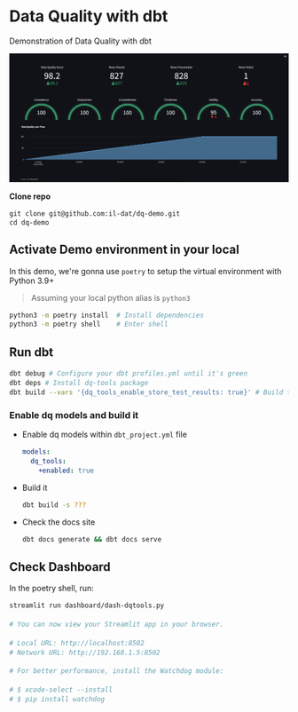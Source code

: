 # Data Quality with dbt
Demonstration of Data Quality with dbt


![Streamlit dashboard](https://raw.githubusercontent.com/il-dat/dq-demo/main/dashboard/assets/simple-dashboard.png)

**Clone repo**
```
git clone git@github.com:il-dat/dq-demo.git
cd dq-demo
```

## Activate Demo environment in your local
In this demo, we're gonna use `poetry` to setup the virtual environment with Python 3.9+
> Assuming your local python alias is `python3`
```bash
python3 -m poetry install  # Install dependencies
python3 -m poetry shell    # Enter shell
```

## Run dbt
```bash
dbt debug # Configure your dbt profiles.yml until it's green
dbt deps # Install dq-tools package
dbt build --vars '{dq_tools_enable_store_test_results: true}' # Build the dbt project with storing test results
```

### Enable dq models and build it
  - Enable dq models within `dbt_project.yml` file
    ```yaml
    models:
      dq_tools:
        +enabled: true
    ```
  - Build it
    ```bash
    dbt build -s ???
    ```
  - Check the docs site
    ```bash
    dbt docs generate && dbt docs serve
    ```

## Check Dashboard
In the poetry shell, run:
```bash
streamlit run dashboard/dash-dqtools.py

# You can now view your Streamlit app in your browser.

# Local URL: http://localhost:8502
# Network URL: http://192.168.1.5:8502

# For better performance, install the Watchdog module:

# $ xcode-select --install
# $ pip install watchdog
```
